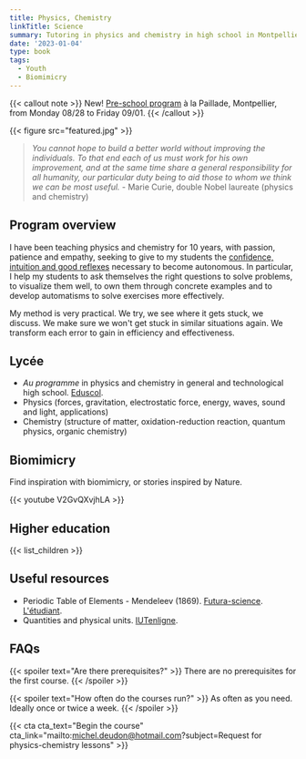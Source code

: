 ```yaml
---
title: Physics, Chemistry
linkTitle: Science
summary: Tutoring in physics and chemistry in high school in Montpellier. Training in Earth observation science for masters/PhD.
date: '2023-01-04'
type: book
tags:
  - Youth
  - Biomimicry
---
```


{{< callout note >}}
New! <a href="https://www.mtpcours.fr/en/p/stage-maths-montpellier/">Pre-school program</a> à la Paillade, Montpellier, from Monday 08/28 to Friday 09/01.
{{< /callout >}}

{{< figure src="featured.jpg" >}}

> <i> You cannot hope to build a better world without improving the individuals. To that end each of us must work for his own improvement, and at the same time share a general responsibility for all humanity, our particular duty being to aid those to whom we think we can be most useful. </i> - Marie Curie, double Nobel laureate (physics and chemistry)

## Program overview

I have been teaching physics and chemistry for 10 years, with passion, patience and empathy, seeking to give to my students the [confidence, intuition and good reflexes](https://www.mtpcours.fr/en/p/mathematics/) necessary to become autonomous. In particular, I help my students to ask themselves the right questions to solve problems, to visualize them well, to own them through concrete examples and to develop automatisms to solve exercises more effectively.

My method is very practical. We try, we see where it gets stuck, we discuss. We make sure we won't get stuck in similar situations again. We transform each error to gain in efficiency and effectiveness.

## Lycée

- <i>Au programme</i> in physics and chemistry in general and technological high school. [Eduscol](https://eduscol.education.fr/1648/programmes-et-ressources-en-physique-chimie-voie-gt).
- Physics (forces, gravitation, electrostatic force, energy, waves, sound and light, applications)
- Chemistry (structure of matter, oxidation-reduction reaction, quantum physics, organic chemistry)

## Biomimicry

Find inspiration with biomimicry, or stories inspired by Nature.

{{< youtube V2GvQXvjhLA >}}

## Higher education

{{< list_children >}}

## Useful resources
- Periodic Table of Elements - Mendeleev (1869). [Futura-science](https://cdn.futura-sciences.com/cdn-cgi/image/width=1000,quality=60,format=auto/sources/images/tableau-de-Mendeleiev.jpg). [L'étudiant](https://www.letudiant.fr/college/methodologie-college/article/tableau-periodique-des-elements-introduction-et-repertoire.html).
- Quantities and physical units. [IUTenligne](https://public.iutenligne.net/mecanique/mecanique-du-solide/charbonnieras/mecanique/3.2.Img1.png).

## FAQs

{{< spoiler text="Are there prerequisites?" >}}
There are no prerequisites for the first course.
{{< /spoiler >}}

{{< spoiler text="How often do the courses run?" >}}
As often as you need. Ideally once or twice a week.
{{< /spoiler >}}

{{< cta cta_text="Begin the course" cta_link="mailto:michel.deudon@hotmail.com?subject=Request for physics-chemistry lessons" >}}